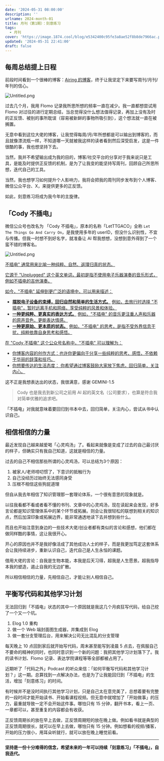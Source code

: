 ```yaml
---
date: '2024-05-31 08:00:00'
description: ''
urlname: 2024-month-01
title: 月刊（第1期）：刻意练习
tags:
  - 月刊
cover: 'https://image.1874.cool/blog/e5342400c95fe3a8ae52f8b8de7966ac.png'
updated: '2024-05-31 22:41:00'
draft: false
---
```


## **每周总结提上日程**


前段时间看到一个很棒的博客：[Airing 的博客](https://blog.ursb.me/)，终于让我坚定下来要写周刊/月刊/年刊的信心。


![Untitled.png](https://image.1874.cool/blog/dcb0439aa8cbe44b967ba53eb8e558cf.png)


过去几个月，我用 Flomo 记录我所思所想的频率一直在减少。我一直都想尝试用 Flomo 对过往的进行定期总结，当总觉得没什么想法值得记录，再加上没有及时的正反馈、被别的事所耽误（容易被新鲜的事物所吸引到），这个想法就一直在被搁置。


无意中看到这位大佬的博客，让我觉得每周/月/年所想都是可以输出到博客的，而且就像漂流瓶一样，不知道哪一天就被我这样的读者看到然后深受启发，这是一件很酷的事，我也想坚持下去。


当然，我并不希望输出成为我的目的，博客/社交平台的分享对于我来说只是工具，是能及时提供正反馈的机制，是为了让我变的能坚持写周刊，回顾自己所思所想，迭代自己的工具。


当然，我也想学习如何提升个人影响力，我将会把我的周刊同步发布到个人博客、微信公众平台、X，来提供更多的正反馈。


如此，刻意练习将成为我今年的主旋律。


## **「Cody 不插电」**


微信公众号也改名为 「Cody 不插电」，原本的名称「LetTTGACO」全称 `Let The Things Go And Carry On`，是我使用多年的 userID，但没什么识别性，不宜与传播。但我一时想不到好名字，就准备让 AI 帮我想想，没想到意外得到了一个蛮不错的博客名。


![Untitled.png](https://image.1874.cool/blog/b83784b82977a6c7da0e8720117f0144.png)


<u>不插电" 通常用来比喻一种纯粹、自然、返璞归真的状态。</u>


<u>它源于 "Unplugged" 这个英文单词，最初是指不使用电子乐器演奏的音乐形式，例如不插电的吉他演奏。</u>


<u>如今，"不插电" 延伸到更广泛的语境中，可以用来描述：</u>

- <u>**摆脱电子设备的束缚，回归自然和简单的生活方式。**</u> <u>例如，去旅行时选择 "不插电"，暂时远离手机和网络，享受纯粹的风景和体验。</u>
- <u>**一种更纯粹、更真实的表达方式。**</u> <u>例如，"不插电" 的音乐更注重人声和乐器的原声音色，更能表达情感。</u>
- <u>**一种更原始、更本质的状态。**</u> <u>例如，"不插电" 的思考，是指不受外界信息干扰，纯粹依靠自身思考和感悟。</u>

<u>在 "Cody 不插电" 这个公众号名称中，"不插电" 可以理解为：</u>

- <u>你博客内容的创作方式：也许你更偏向于分享一些纯粹的思考、感悟，不依赖于华丽的辞藻和技巧。</u>
- <u>你想要传达的生活态度： 你希望通过博客鼓励大家放下焦虑，回归简单，关注内心。</u>

这不正是我想表达出的状态，我很满意，感谢 GEMINI-1.5


> Cody 也是我去到新公司之前用 AI 起的英文名（公司要求），也算是符合我对简单优雅的追求吧。


「不插电」对我就意味着要回归到书本中去，回归简单，关注内心，尝试从书中认识自己。


## 相信相信的力量


最近发现自己越来越爱喝「心灵鸡汤」了。看起来就像是变成了过去的自己最讨厌的样子，但确实只有我自己知道，这就是相信的力量。


过去的自己不相信那些所谓的心灵鸡汤，可以总结为3个原因：

1. 被家人/老师唠叨惯了，下意识的抵触行为
2. 自己没经历过始终无法感同身受
3. 压根不相信这些狗屁道理

但自从我去年相信了知识管理那一套理论体系，一个很有意思的现象就是。


以往我看都不看或者看不懂的书刊、文章中的心灵鸡汤，现在读起来会发现，好多言论都是知识管理体系中的某个环节或拓展。则会让我很轻松的联想到相关的知识点，然后加深印象或拓展边界，能非常通透地读下去并想到些什么。


而且也开始注意到身边的一些技术大佬/创业者都有类似的言论和感想，他们都在做同样酷的事情，这让我很开心。


开心的原因也并不是我好像活成了其他成功人士的样子，而是我更加笃定这套体系会让我持续进步，重新认识自己，迭代自己是人生永恒的课题。


借用大佬的言论：自我是生物本能，本我是后天习得，超我是人生愿景。超我指导本我的塑造，遏止自我的无边扩散。


所以相信相信的力量，先相信自己，才能让别人相信自己。


## 平衡写代码和其他学习计划


无法回归到「不插电」状态的其中一个原因就是我这几个月疯狂写代码，给自己挖了一个又一个坑。

1. Elog 1.0 重构
2. 做一个 Web 端封面图生成器，并集成到 Elog
3. 做一套分支管理后台，用来解决公司无比混乱的分支管理

每天晚上 10 点回到家后就开始写代码，周末甚至能写到凌晨 5 点去，在佩服自己不要命的精神的同时，也同时意识到一个新的问题：我把其他学习计划落下了。我的读书计划、Flomo 记录、表达学院课程等等全部都被占用了。


近期听了「代码之外」Podcast 的听众来信：「如何平衡写代码和其他学习计划？」这一期。总算找到一点解决办法，也是为了让我能回归到「不插电」的生活，增加「刻意练习」的时间。


有时候并不是没时间执行其他学习计划，只是自己太在意完美了，总想着要有完整的一段时间才能开始读书、开始看课程视频。但无意中就增加了「开始做事」的压力，最重就导致一定不会开始这件事。哪怕只有 15 分钟，翻开书本，看上一页、一章都可以，甚至重复的内容都会有收获。


正反馈周期长的放在早上去做，正反馈周期短的放在晚上做。例如看书就是典型的正反馈周期很长，就可以在早上去做，哪怕只有 15 分钟。例如想看的视频/播客，开始的压力很小，用耳朵听就行，就可以放在晚上睡觉前看。


---


**坚持是一份十分难得的信念，希望未来的一年可以持续「刻意练习」「不插电」，自我迭代。**

